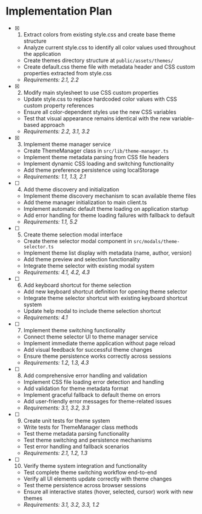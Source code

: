 # Implementation Plan

- [x] 1. Extract colors from existing style.css and create base theme structure
  - Analyze current style.css to identify all color values used throughout the application
  - Create themes directory structure at `public/assets/themes/`
  - Create default.css theme file with metadata header and CSS custom properties extracted from style.css
  - _Requirements: 2.1, 2.2_

- [x] 2. Modify main stylesheet to use CSS custom properties
  - Update style.css to replace hardcoded color values with CSS custom property references
  - Ensure all color-dependent styles use the new CSS variables
  - Test that visual appearance remains identical with the new variable-based approach
  - _Requirements: 2.2, 3.1, 3.2_

- [x] 3. Implement theme manager service
  - Create ThemeManager class in `src/lib/theme-manager.ts`
  - Implement theme metadata parsing from CSS file headers
  - Implement dynamic CSS loading and switching functionality
  - Add theme preference persistence using localStorage
  - _Requirements: 1.1, 1.3, 2.1_

- [ ] 4. Add theme discovery and initialization
  - Implement theme discovery mechanism to scan available theme files
  - Add theme manager initialization to main client.ts
  - Implement automatic default theme loading on application startup
  - Add error handling for theme loading failures with fallback to default
  - _Requirements: 1.1, 5.2_

- [ ] 5. Create theme selection modal interface
  - Create theme selector modal component in `src/modals/theme-selector.ts`
  - Implement theme list display with metadata (name, author, version)
  - Add theme preview and selection functionality
  - Integrate theme selector with existing modal system
  - _Requirements: 4.1, 4.2, 4.3_

- [ ] 6. Add keyboard shortcut for theme selection
  - Add new keyboard shortcut definition for opening theme selector
  - Integrate theme selector shortcut with existing keyboard shortcut system
  - Update help modal to include theme selection shortcut
  - _Requirements: 4.1_

- [ ] 7. Implement theme switching functionality
  - Connect theme selector UI to theme manager service
  - Implement immediate theme application without page reload
  - Add visual feedback for successful theme changes
  - Ensure theme persistence works correctly across sessions
  - _Requirements: 1.2, 1.3, 4.3_

- [ ] 8. Add comprehensive error handling and validation
  - Implement CSS file loading error detection and handling
  - Add validation for theme metadata format
  - Implement graceful fallback to default theme on errors
  - Add user-friendly error messages for theme-related issues
  - _Requirements: 3.1, 3.2, 3.3_

- [ ] 9. Create unit tests for theme system
  - Write tests for ThemeManager class methods
  - Test theme metadata parsing functionality
  - Test theme switching and persistence mechanisms
  - Test error handling and fallback scenarios
  - _Requirements: 2.1, 1.2, 1.3_

- [ ] 10. Verify theme system integration and functionality
  - Test complete theme switching workflow end-to-end
  - Verify all UI elements update correctly with theme changes
  - Test theme persistence across browser sessions
  - Ensure all interactive states (hover, selected, cursor) work with new themes
  - _Requirements: 3.1, 3.2, 3.3, 1.2_